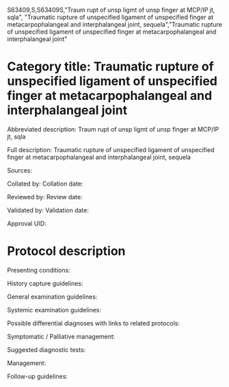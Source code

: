 S63409,S,S63409S,"Traum rupt of unsp ligmt of unsp finger at MCP/IP jt, sqla", "Traumatic rupture of unspecified ligament of unspecified finger at metacarpophalangeal and interphalangeal joint, sequela","Traumatic rupture of unspecified ligament of unspecified finger at metacarpophalangeal and interphalangeal joint"
# Category title: Traumatic rupture of unspecified ligament of unspecified finger at metacarpophalangeal and interphalangeal joint

Abbreviated description: Traum rupt of unsp ligmt of unsp finger at MCP/IP jt, sqla

Full description: Traumatic rupture of unspecified ligament of unspecified finger at metacarpophalangeal and interphalangeal joint, sequela

Sources:

Collated by:
Collation date:

Reviewed by:
Review date:

Validated by:
Validation date:

Approval UID:

# Protocol description

Presenting conditions:

History capture guidelines:

General examination guidelines:

Systemic examination guidelines:

Possible differential diagnoses with links to related protocols:

Symptomatic / Palliative management:

Suggested diagnostic tests:

Management:

Follow-up guidelines:

